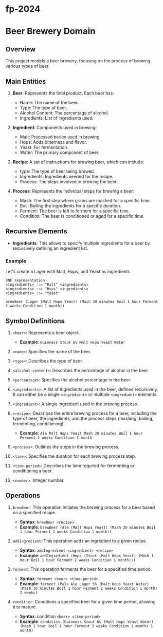 # fp-2024

# Beer Brewery Domain

## Overview
This project models a beer brewery, focusing on the process of brewing various types of beer.

## Main Entities
1. **Beer**: Represents the final product. Each beer has:
    - Name: The name of the beer.
    - Type: The type of beer.
    - Alcohol Content: The percentage of alcohol.
    - Ingredients: List of ingredients used.

2. **Ingredient**: Components used in brewing:
    - Malt: Processed barley used in brewing.
    - Hops: Adds bitterness and flavor.
    - Yeast: For fermentation.
    - Water: The primary component of beer.

3. **Recipe**: A set of instructions for brewing beer, which can include:
    - type: The type of beer being brewed.
    - Ingredients: Ingredients needed for the recipe.
    - Process: The steps involved in brewing the beer.

4. **Process**: Represents the individual steps for brewing a beer:
    - Mash: The first step where grains are mashed for a specific time.
    - Boil: Boiling the ingredients for a specific duration.
    - Ferment: The beer is left to ferment for a specific time.
    - Condition: The beer is conditioned or aged for a specific time.

## Recursive Elements
- **Ingredients**: This allows to specify multiple ingredients for a beer by recursively defining an ingredient list.
### Example
Let's create a Lager with Malt, Hops, and Yeast as ingredients
```plain text
BNF representation
<ingredients> ::= "Malt" <ingredients>
<ingredients> ::= "Hops" <ingredients>
<ingredients> ::= "Yeast"
```
```plain text
brewBeer (Lager (Malt Hops Yeast) (Mash 30 minutes Boil 1 hour Ferment 2 weeks Condition 1 month))
```

## Symbol Definitions
1. ```<beer>```: Represents a beer object.
    - **Example**: ```Guinness Stout 6% Malt Hops Yeast Water```

2. ```<name>```: Specifies the name of the beer.

3. ```<type>```: Describes the type of beer.

4. ```<alcohol-content>```: Describes the percentage of alcohol in the beer.

5. ```<percentage>```: Specifies the alcohol percentage in the beer.

6. ```<ingredients>```: A list of ingredients used in the beer, defined recursively. It can either be a single ```<ingredient>``` or multiple ```<ingredient>``` elements.

7.  ```<ingredient>```: A single ingredient used in the brewing process.

8. ```<recipe>```: Describes the entire brewing process for a beer, including the type of beer, the ingredients, and the process steps (mashing, boiling, fermenting, conditioning).
    - **Example**: ```Ale Malt Hops Yeast Mash 30 minutes Boil 1 hour Ferment 2 weeks Condition 1 month```

9. ```<process>```: Outlines the steps in the brewing process.

10. ```<time>```: Specifies the duration for each brewing process step.

11. ```<time-period>```: Describes the time required for fermenting or conditioning a beer.

12. ```<number>```: Integer number.

## Operations

1. ```brewBeer```: This operation initiates the brewing process for a beer based on a specified recipe.
    - **Syntax**: ```brewBeer <recipe>```
    - **Example**: ```brewBeer (Ale (Malt Hops Yeast) (Mash 30 minutes Boil 1 hour Ferment 2 weeks Condition 1 month))```

2. ```addIngredient```: This operation adds an ingredient to a given recipe.
    - **Syntax**: ```addIngredient <ingredient> <recipe>```
    - **Example**: ```addIngredient (Hops (Stout (Malt Hops Yeast) (Mash 1 hour Boil 1 hour Ferment 2 weeks Condition 1 month)))```

3. ```ferment```: This operation ferments the beer for a specified time period.
    - **Syntax**: ```ferment <beer> <time-period>```
    - **Example**: ```ferment (Pale Ale Lager 5% (Malt Hops Yeast Water) (Mash 30 minutes Boil 1 hour Ferment 2 weeks Condition 1 month) 2 weeks)```

4. ```condition```: Conditions a specified beer for a given time period, allowing it to mature.
    - **Syntax**: condition ```<beer> <time-period>```
    - **Example**: ```condition (Guinness Stout 6% (Malt Hops Yeast Water) (Mash 1 hour Boil 1 hour Ferment 2 weeks Condition 1 month) 1 month)```
